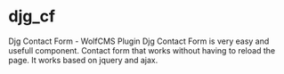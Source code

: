 djg_cf
======
Djg Contact Form - WolfCMS Plugin
Djg Contact Form is very easy and usefull component.
Contact form that works without having to reload the page.
It works based on jquery and ajax.
